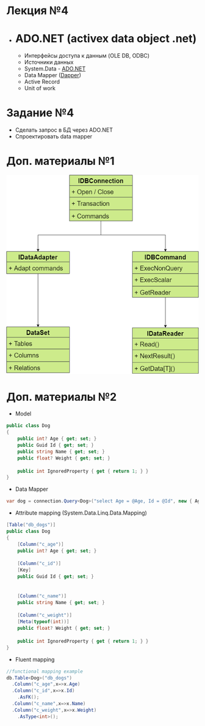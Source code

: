 # Лекция №4
 - # ADO.NET (activex data object .net)
   - Интерфейсы доступа к данным (OLE DB, ODBC)
   - Источники данных
   - System.Data - [ADO.NET](#add1)
   - Data Mapper ([Dapper](#add2))
   - Active Record
   - Unit of work
 
# Задание №4
 - Сделать запрос в БД через ADO.NET
 - Спроектировать data mapper
 
# Доп. материалы №1<a name="add1"></a>
![Database Schema](ADO.NET)

# Доп. материалы №2<a name="add2"></a>
 - Model
````C#
public class Dog
{
    public int? Age { get; set; }
    public Guid Id { get; set; }
    public string Name { get; set; }
    public float? Weight { get; set; }

    public int IgnoredProperty { get { return 1; } }
}
````
 - Data Mapper
````C#
var dog = connection.Query<Dog>("select Age = @Age, Id = @Id", new { Age = (int?)null, Id = Guid.NewGuid(); });
````
 - Attribute mapping (System.Data.Linq.Data.Mapping)
````C#
[Table("db_dogs")]
public class Dog
{
    [Column("c_age")]
    public int? Age { get; set; }
    
    [Column("c_id")]
    [Key]
    public Guid Id { get; set; }
    
    
    [Column("c_name")]
    public string Name { get; set; }
    
    [Column("c_weight")]
    [Meta(typeof(int))]
    public float? Weight { get; set; }

    public int IgnoredProperty { get { return 1; } }  
}
````
 - Fluent mapping
````C#
//functional mapping example
db.Table<Dog>("db_dogs")
  .Column("c_age",x=>x.Age)
  .Column("c_id",x=>x.Id)
    .AsFK();
  .Column("c_name",x=>x.Name)
  .Column("c_weight",x=>x.Weight)
    .AsType<int>();
````
